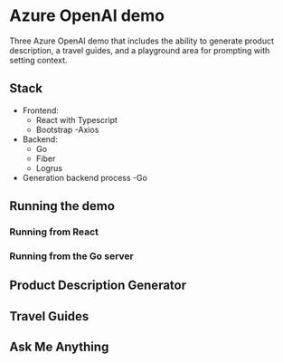 # Azure OpenAI demo

Three Azure OpenAI demo that includes the ability to generate product description, a travel guides, and a playground area for prompting with setting context.

## Stack

- Frontend: 
  - React with Typescript
  - Bootstrap
  -Axios
- Backend: 
  - Go
  - Fiber
  - Logrus
- Generation backend process
  -Go
  
## Running the demo

### Running from React
### Running from the Go server

## Product Description Generator

## Travel Guides

## Ask Me Anything


